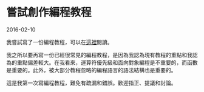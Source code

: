# 嘗試創作編程教程

2016-02-10

我嘗試寫了一份編程教程，可以在<a href="https://github.com/KelvinLu1024/Programming-Tutorial-Chinese-/blob/master/tutorial.ipynb">這裡</a>閱讀。

我之所以要再寫一份已經很常見的編程教程，是因為我認為現有教程的重點和我認為的重點偏差較大。在我看來，運算符優先級和面向對象編程是不重要的，而函數是重要的。此外，被大部分教程忽略的編程語言的語法結構也是重要的。

這是我第一次寫編程教程，難免有疏漏和錯誤。歡迎指正、提議和討論。

